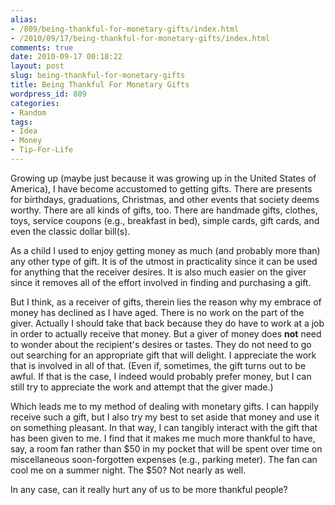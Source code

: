 ```yaml
---
alias:
- /809/being-thankful-for-monetary-gifts/index.html
- /2010/09/17/being-thankful-for-monetary-gifts/index.html
comments: true
date: 2010-09-17 00:18:22
layout: post
slug: being-thankful-for-monetary-gifts
title: Being Thankful For Monetary Gifts
wordpress_id: 809
categories:
- Random
tags:
- Idea
- Money
- Tip-For-Life
---
```


Growing up (maybe just because it was growing up in the United States of America), I have become accustomed to getting gifts.  There are presents for birthdays, graduations, Christmas, and other events that society deems worthy.  There are all kinds of gifts, too.  There are handmade gifts, clothes, toys, service coupons (e.g., breakfast in bed), simple cards, gift cards, and even the classic dollar bill(s).

As a child I used to enjoy getting money as much (and probably more than) any other type of gift.  It is of the utmost in practicality since it can be used for anything that the receiver desires.  It is also much easier on the giver since it removes all of the effort involved in finding and purchasing a gift.  

But I think, as a receiver of gifts, therein lies the reason why my embrace of money has declined as I have aged.  There is no work on the part of the giver.  Actually I should take that back because they do have to work at a job in order to actually receive that money.  But a giver of money does **not** need to wonder about the recipient's desires or tastes.  They do not need to go out searching for an appropriate gift that will delight.  I appreciate the work that is involved in all of that.  (Even if, sometimes, the gift turns out to be awful.  If that is the case, I indeed would probably prefer money, but I can still try to appreciate the work and attempt that the giver made.)

Which leads me to my method of dealing with monetary gifts.  I can happily receive such a gift, but I also try my best to set aside that money and use it on something pleasant.  In that way, I can tangibly interact with the gift that has been given to me.  I find that it makes me much more thankful to have, say, a room fan rather than $50 in my pocket that will be spent over time on miscellaneous soon-forgotten expenses (e.g., parking meter).  The fan can cool me on a summer night.  The $50?  Not nearly as well.

In any case, can it really hurt any of us to be more thankful people?
